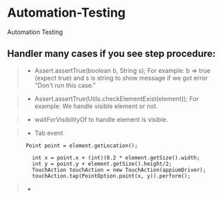 # Automation-Testing
Automation Testing

## Handler many cases if you see step procedure:
> - Assert.assertTrue(boolean b, String s);
For example: b => true (expect true) and s is string to show message if we got error "Don't run this case."

> - Assert.assertTrue(Utils.checkElementExist(element)); 
For example: We handle visible element or not.

> - waitForVisibilityOf to handle element is visible.

> - Tab event
```
      Point point = element.getLocation();

        int x = point.x + (int)(0.2 * element.getSize().width;
        int y = point.y + element.getSize().height/2;
        TouchAction touchAction = new TouchAction(appiumDriver);
        touchAction.tap(PointOption.point(x, y)).perform();
```

> - 
